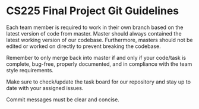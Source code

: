 # CS225 Final Project Git Guidelines

Each team member is required to work in their own branch based on the latest version of code from master. Master should always contained the latest working version of our codebase. Furthermore, masters should not be edited or worked on directly to prevent breaking the codebase.

Remember to only merge back into master if and only if your code/task is complete, bug-free, properly documented, and in compliance with the team style requirements.

Make sure to check/update the task board for our repository and stay up to date with your assigned issues.

Commit messages must be clear and concise.
